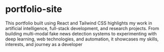 # portfolio-site
This portfolio built using React and Tailwind CSS highlights my work in artificial intelligence, full-stack development, and research projects. From building multi-modal fake news detection systems to experimenting with deep learning, web technologies, and automation, it showcases my skills, interests, and journey as a developer
